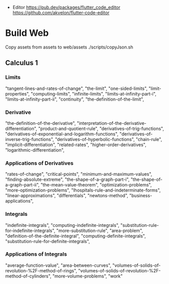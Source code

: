 - Editor
  https://pub.dev/packages/flutter_code_editor
  https://github.com/akvelon/flutter-code-editor

# Build Web

Copy assets from assets to web/assets
./scripts/copyJson.sh

## Calculus 1

### Limits

"tangent-lines-and-rates-of-change", "the-limit", "one-sided-limits", "limit-properties", "computing-limits", "infinite-limits", "limits-at-infinity-part-i", "limits-at-infinity-part-ii", "continuity", "the-definition-of-the-limit",

### Derivative

"the-definition-of-the-derivative", "interpretation-of-the-derivative-differentiation", "product-and-quotient-rule", "derivatives-of-trig-functions", "derivatives-of-exponential-and-logarithm-functions", "derivatives-of-inverse-trig-functions", "derivatives-of-hyperbolic-functions", "chain-rule", "implicit-differentiation", "related-rates", "higher-order-derivatives", "logarithmic-differentiation",

### Applications of Derivatives

"rates-of-change", "critical-points", "minimum-and-maximum-values", "finding-absolute-extreme", "the-shape-of-a-graph-part-i", "the-shape-of-a-graph-part-ii", "the-mean-value-theorem", "optimization-problems", "more-optimization-problems", "lhospitals-rule-and-indeterminate-forms", "linear-approximations", "differentials", "newtons-method", "business-applications",

### Integrals

"indefinite-integrals", "computing-indefinite-integrals", "substitution-rule-for-indefinite-integrals", "more-substitution-rule", "area-problem", "definition-of-the-definite-integral", "computing-definite-integrals", "substitution-rule-for-definite-integrals",

### Applications of Integrals

"average-function-value", "area-between-curves", "volumes-of-solids-of-revolution-%2F-method-of-rings", "volumes-of-solids-of-revolution-%2F-method-of-cylinders", "more-volume-problems", "work"
